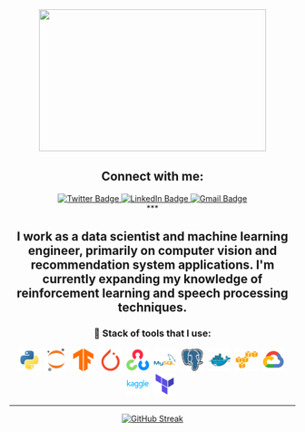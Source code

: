 
<div id="header" align="center">
  <img src="https://camo.githubusercontent.com/2309797487e5e969659a3b545c96151807b04120a9cc2985f632ec94ba00c9f3/68747470733a2f2f6d656469612e67697068792e636f6d2f6d656469612f53576f536b4e36447854737a71494b4571762f67697068792e676966" width="400" height="250"/>
 
 ## Connect with me:
 <div id="badges">
  <a href="https://twitter.com/KimataDebonair">
    <img src="https://img.shields.io/badge/Twitter-blue?&logo=twitter&logoColor=highcontrast" alt="Twitter Badge"/>
  </a>
  <a href="https://www.linkedin.com/in/alvin-kimata-556660197/">
    <img src="https://img.shields.io/badge/LinkedIn-blue?&logo=linkedin&logoColor=highcontrast" alt="LinkedIn Badge"/>
  </a>
  <a href="https://mail.google.com/mail/u/0/#inbox/alvinkimata@gmail.com">
    <img src="https://img.shields.io/badge/Gmail-D14836?&logo=gmail&logoColor=white" alt="Gmail Badge"/>
  </a>
  
</div>
 ***
  
  ## I work as a data scientist and machine learning engineer, primarily on computer vision and recommendation system applications. I'm currently expanding my knowledge of reinforcement learning and speech processing techniques.
  
### 🔬 Stack of tools that I use:
  

<div>
<img src="https://github.com/devicons/devicon/blob/master/icons/python/python-original.svg" title="Python" alt="Python" width="40" height="40"/>&nbsp;
<img src="https://github.com/devicons/devicon/blob/master/icons/jupyter/jupyter-original.svg" title="Jupyter" alt="Jupyter" width="40" height="40"/>&nbsp;
<img src="https://github.com/devicons/devicon/blob/master/icons/tensorflow/tensorflow-original.svg"  title="Tensorflow" alt="Tensorflow" width="40" height="40"/>&nbsp;
<img src="https://github.com/devicons/devicon/blob/master/icons/pytorch/pytorch-original.svg" title="Pytorch" alt="Pytorch" width="40" height="40"/>&nbsp;
<img src="https://github.com/devicons/devicon/blob/master/icons/opencv/opencv-original.svg" title="OpenCV" alt="OpenCV" width="40" height="40"/>&nbsp;
<img src="https://github.com/devicons/devicon/blob/master/icons/mysql/mysql-original-wordmark.svg" title="MySQL"  alt="MySQL" width="40" height="40"/>&nbsp;
<img src="https://github.com/devicons/devicon/blob/master/icons/postgresql/postgresql-original.svg" title="Postgres" alt="Postgres" width="40" height="40"/>&nbsp;
<img src="https://github.com/devicons/devicon/blob/master/icons/docker/docker-original.svg" title="Docker" alt="Docker" width="40" height="40"/>&nbsp;
<img src="https://github.com/devicons/devicon/blob/master/icons/amazonwebservices/amazonwebservices-original.svg" title="AWS" alt="AWS" width="40" height="40"/>&nbsp;
<img src="https://github.com/devicons/devicon/blob/master/icons/googlecloud/googlecloud-original.svg" title="GCP" alt="GCP" width="40" height="40"/>&nbsp;
<img src="https://github.com/devicons/devicon/blob/master/icons/kaggle/kaggle-original-wordmark.svg" title="Kaggle" alt="Kaggle" width="40" height="40"/>&nbsp;
<img src="https://github.com/devicons/devicon/blob/master/icons/terraform/terraform-original.svg" title="Terraform" alt="Terraform" width="40" height="40"/>&nbsp;
</div>
  
***
[![GitHub Streak](https://github-readme-streak-stats.herokuapp.com?user=AlvinKimata&theme=onedark)](https://git.io/streak-stats)
